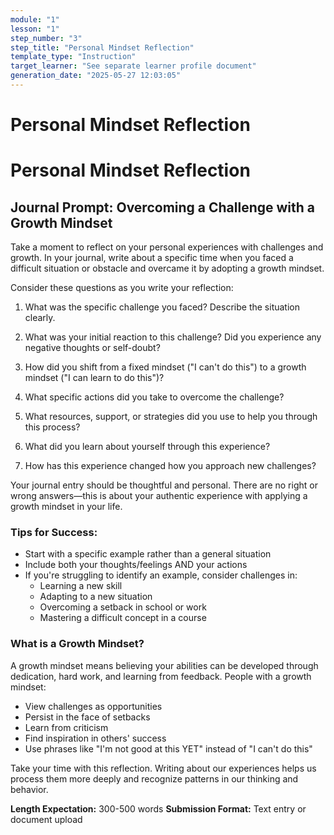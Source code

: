```yaml
---
module: "1"
lesson: "1"
step_number: "3"
step_title: "Personal Mindset Reflection"
template_type: "Instruction"
target_learner: "See separate learner profile document"
generation_date: "2025-05-27 12:03:05"
---
```


# Personal Mindset Reflection

# Personal Mindset Reflection

## Journal Prompt: Overcoming a Challenge with a Growth Mindset

Take a moment to reflect on your personal experiences with challenges and growth. In your journal, write about a specific time when you faced a difficult situation or obstacle and overcame it by adopting a growth mindset.

Consider these questions as you write your reflection:

1. What was the specific challenge you faced? Describe the situation clearly.

2. What was your initial reaction to this challenge? Did you experience any negative thoughts or self-doubt?

3. How did you shift from a fixed mindset ("I can't do this") to a growth mindset ("I can learn to do this")?

4. What specific actions did you take to overcome the challenge?

5. What resources, support, or strategies did you use to help you through this process?

6. What did you learn about yourself through this experience?

7. How has this experience changed how you approach new challenges?

Your journal entry should be thoughtful and personal. There are no right or wrong answers—this is about your authentic experience with applying a growth mindset in your life.

### Tips for Success:
* Start with a specific example rather than a general situation
* Include both your thoughts/feelings AND your actions
* If you're struggling to identify an example, consider challenges in:
  - Learning a new skill
  - Adapting to a new situation
  - Overcoming a setback in school or work
  - Mastering a difficult concept in a course

### What is a Growth Mindset?
A growth mindset means believing your abilities can be developed through dedication, hard work, and learning from feedback. People with a growth mindset:
* View challenges as opportunities
* Persist in the face of setbacks
* Learn from criticism
* Find inspiration in others' success
* Use phrases like "I'm not good at this YET" instead of "I can't do this"

Take your time with this reflection. Writing about our experiences helps us process them more deeply and recognize patterns in our thinking and behavior.

**Length Expectation:** 300-500 words
**Submission Format:** Text entry or document upload